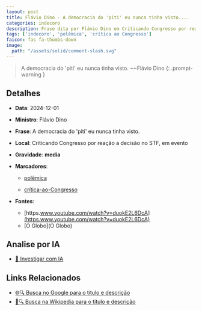```yaml
---
layout: post
title: Flávio Dino - A democracia do 'piti' eu nunca tinha visto....
categories: indecoro
description: Frase dita por Flávio Dino em Criticando Congresso por reação a decisão no STF, em evento
tags: ['indecoro', 'polêmica', 'crítica ao Congresso']
faicon: fas fa-thumbs-down
image:
  path: "/assets/solid/comment-slash.svg"
---
```


> A democracia do 'piti' eu nunca tinha visto. ~~Flávio Dino
{: .prompt-warning }

## Detalhes
- **Data**: 2024-12-01
- **Ministro**: Flávio Dino
- **Frase**: A democracia do 'piti' eu nunca tinha visto.
- **Local**: Criticando Congresso por reação a decisão no STF, em evento
- **Gravidade**: **media** <i class="fas fa-comment-slash"></i>

- **Marcadores**: 

   - [polêmica](/tags/polêmica/)

   - [crítica-ao-Congresso](/tags/crítica-ao-Congresso/)
- **Fontes**:
  - [https.www.youtube.com/watch?v=duokE2L6DcA](https.www.youtube.com/watch?v=duokE2L6DcA)
  - [O Globo](O Globo)

## Analise por IA
- [🤖 Investigar com IA](https://www.perplexity.ai/search?q=%22Fl%C3%A1vio%20Dino%22%2BA%20democracia%20do%20%27piti%27%20eu%20nunca%20tinha%20visto.%2BCriticando%20Congresso%20por%20rea%C3%A7%C3%A3o%20a%20decis%C3%A3o%20no%20STF%2C%20em%20evento)

## Links Relacionados
- [🌐🔍 Busca no Google para o título e descrição](https://www.google.com/search?q=%22Fl%C3%A1vio%20Dino%22%2BA%20democracia%20do%20%27piti%27%20eu%20nunca%20tinha%20visto.%2BCriticando%20Congresso%20por%20rea%C3%A7%C3%A3o%20a%20decis%C3%A3o%20no%20STF%2C%20em%20evento)
- [📖🔍 Busca na Wikipedia para o título e descrição](https://pt.wikipedia.org/w/index.php?search=%22Fl%C3%A1vio%20Dino%22%2BA%20democracia%20do%20%27piti%27%20eu%20nunca%20tinha%20visto.%2BCriticando%20Congresso%20por%20rea%C3%A7%C3%A3o%20a%20decis%C3%A3o%20no%20STF%2C%20em%20evento)


